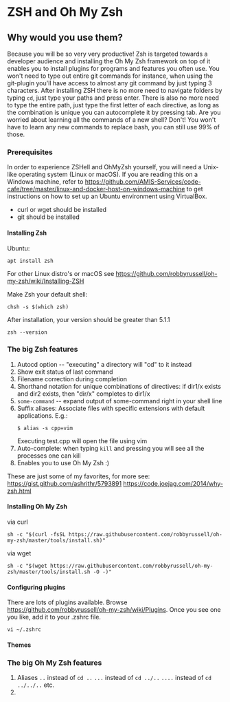 # ZSH and Oh My Zsh

## Why would you use them?

Because you will be so very very productive! Zsh is targeted towards a developer audience and installing the Oh My Zsh framework on top of it enables you to install plugins for programs and features you often use. You won't need to type out entire git commands for instance, when using the git-plugin you'll have access to almost any git command by just typing 3 characters. After installing ZSH there is no more need to navigate folders by typing `cd`, just type your paths and press enter. There is also no more need to type the entire path, just type the first letter of each directive, as long as the combination is unique you can autocomplete it by pressing tab. Are you worried about learning all the commands of a new shell? Don't! You won't have to learn any new commands to replace bash, you can still use 99% of those.

### Prerequisites

In order to experience ZSHell and OhMyZsh yourself, you will need a Unix-like operating system (Linux or macOS). If you are reading this on a Windows machine, refer to https://github.com/AMIS-Services/code-cafe/tree/master/linux-and-docker-host-on-windows-machine to get instructions on how to set up an Ubuntu environment using VirtualBox.

- curl or wget should be installed
- git should be installed

#### Installing Zsh

Ubuntu:

```console
apt install zsh
```

For other Linux distro's or macOS see https://github.com/robbyrussell/oh-my-zsh/wiki/Installing-ZSH

Make Zsh your default shell:

```console
chsh -s $(which zsh)
```

After installation, your version should be greater than 5.1.1

```console
zsh --version
```

### The big Zsh features

1. Autocd option -- "executing" a directory will "cd" to it instead
2. Show exit status of last command
3. Filename correction during completion
4. Shorthand notation for unique combinations of directives: if dir1/x exists and dir2 exists, then "dir/x<tab>" completes to dir1/x
5. `some-command`<TAB> -- expand output of some-command right in your shell line
6. Suffix aliases: Associate files with specific extensions with default applications. E.g.:
   ```console
   $ alias -s cpp=vim
   ```
   Executing test.cpp will open the file using vim
7. Auto-complete: when typing `kill` and pressing <tab> you will see all the processes one can kill
8. Enables you to use Oh My Zsh :)

These are just some of my favorites, for more see:
https://gist.github.com/ashrithr/5793891
https://code.joejag.com/2014/why-zsh.html

#### Installing Oh My Zsh

via curl

```console
sh -c "$(curl -fsSL https://raw.githubusercontent.com/robbyrussell/oh-my-zsh/master/tools/install.sh)"
```

via wget

```console
sh -c "$(wget https://raw.githubusercontent.com/robbyrussell/oh-my-zsh/master/tools/install.sh -O -)"
```

#### Configuring plugins

There are lots of plugins available. Browse https://github.com/robbyrussell/oh-my-zsh/wiki/Plugins. Once you see one you like, add it to your .zshrc file.

```console
vi ~/.zshrc
```

#### Themes

### The big Oh My Zsh features

1. Aliases
   `..` instead of `cd ..`
   `...` instead of `cd ../..`
   `....` instead of `cd ../../..`
   etc.
2.
